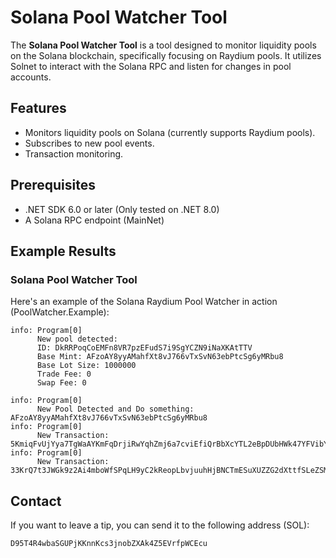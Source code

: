 ﻿# Solana Pool Watcher Tool

The **Solana Pool Watcher Tool** is a tool designed to monitor liquidity pools on the Solana blockchain, specifically focusing on Raydium pools. It utilizes Solnet to interact with the Solana RPC and listen for changes in pool accounts.

## Features
- Monitors liquidity pools on Solana (currently supports Raydium pools).
- Subscribes to new pool events.
- Transaction monitoring.

## Prerequisites

- .NET SDK 6.0 or later (Only tested on .NET 8.0)
- A Solana RPC endpoint (MainNet)

## Example Results

### Solana Pool Watcher Tool

Here's an example of the Solana Raydium Pool Watcher in action (PoolWatcher.Example):
```
info: Program[0]
      New pool detected:
      ID: DkRRPoqCoEMFn8VR7pzEFudS7i9SgYCZN9iNaXKAtTTV
      Base Mint: AFzoAY8yyAMahfXt8vJ766vTxSvN63ebPtcSg6yMRbu8
      Base Lot Size: 1000000
      Trade Fee: 0
      Swap Fee: 0
      
info: Program[0]
      New Pool Detected and Do something: AFzoAY8yyAMahfXt8vJ766vTxSvN63ebPtcSg6yMRbu8
info: Program[0]
      New Transaction: 5KmiqFvUjYya7TgWaAYKmFqDrjiRwYqhZmj6a7cviEfiQrBbXcYTL2eBpDUbHWk47YFVibYKAwJDLZ2YMZuL2BN7
info: Program[0]
      New Transaction: 33KrQ7t3JWGk9z2Ai4mboWfSPqLH9yC2kReopLbvjuuhHjBNCTmESuXUZZG2dXttfSLeZSMuobDrmWUPJZ9F6EYA
```

## Contact

If you want to leave a tip, you can send it to the following address (SOL): 
```
D95T4R4wbaSGUPjKKnnKcs3jnobZXAk4Z5EVrfpWCEcu
```

